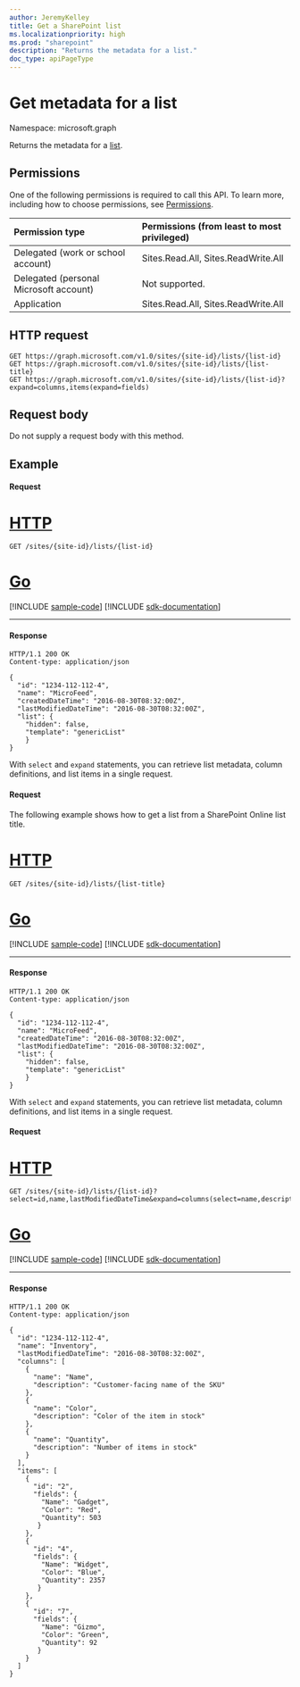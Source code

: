 ```yaml
---
author: JeremyKelley
title: Get a SharePoint list
ms.localizationpriority: high
ms.prod: "sharepoint"
description: "Returns the metadata for a list."
doc_type: apiPageType
---
```

# Get metadata for a list

Namespace: microsoft.graph

Returns the metadata for a [list][].

[list]: ../resources/list.md

## Permissions

One of the following permissions is required to call this API. To learn more, including how to choose permissions, see [Permissions](/graph/permissions-reference).

| Permission type                        | Permissions (from least to most privileged) |
| :------------------------------------- | :------------------------------------------ |
| Delegated (work or school account)     | Sites.Read.All, Sites.ReadWrite.All         |
| Delegated (personal Microsoft account) | Not supported.                              |
| Application                            | Sites.Read.All, Sites.ReadWrite.All         |

## HTTP request

```http
GET https://graph.microsoft.com/v1.0/sites/{site-id}/lists/{list-id}
GET https://graph.microsoft.com/v1.0/sites/{site-id}/lists/{list-title}
GET https://graph.microsoft.com/v1.0/sites/{site-id}/lists/{list-id}?expand=columns,items(expand=fields)
```

## Request body

Do not supply a request body with this method.

## Example

#### Request


# [HTTP](#tab/http)
<!-- { "blockType": "request", "name": "get-list-1", "scopes": "sites.read.all" } -->

```msgraph-interactive
GET /sites/{site-id}/lists/{list-id}
```

# [Go](#tab/go)
[!INCLUDE [sample-code](../includes/snippets/go/get-list-1-go-snippets.md)]
[!INCLUDE [sdk-documentation](../includes/snippets/snippets-sdk-documentation-link.md)]

---


#### Response

<!-- { "blockType": "response", "@type": "microsoft.graph.list", "truncated": true, "scopes": "sites.read.all", "tags": "service.sharepoint" } -->

```http
HTTP/1.1 200 OK
Content-type: application/json

{
  "id": "1234-112-112-4",
  "name": "MicroFeed",
  "createdDateTime": "2016-08-30T08:32:00Z",
  "lastModifiedDateTime": "2016-08-30T08:32:00Z",
  "list": {
    "hidden": false,
    "template": "genericList"
    }
}
```

With `select` and `expand` statements, you can retrieve list metadata, column definitions, and list items in a single request.

#### Request
The following example shows how to get a list from a SharePoint Online list title.

# [HTTP](#tab/http)
<!-- { "blockType": "request", "name": "get-list-2", "scopes": "sites.read.all" } -->

```msgraph-interactive
GET /sites/{site-id}/lists/{list-title}
```

# [Go](#tab/go)
[!INCLUDE [sample-code](../includes/snippets/go/get-list-2-go-snippets.md)]
[!INCLUDE [sdk-documentation](../includes/snippets/snippets-sdk-documentation-link.md)]

---


#### Response

<!-- { "blockType": "response", "@type": "microsoft.graph.list", "truncated": true, "scopes": "sites.read.all", "tags": "service.sharepoint" } -->

```http
HTTP/1.1 200 OK
Content-type: application/json

{
  "id": "1234-112-112-4",
  "name": "MicroFeed",
  "createdDateTime": "2016-08-30T08:32:00Z",
  "lastModifiedDateTime": "2016-08-30T08:32:00Z",
  "list": {
    "hidden": false,
    "template": "genericList"
    }
}
```

With `select` and `expand` statements, you can retrieve list metadata, column definitions, and list items in a single request.

#### Request


# [HTTP](#tab/http)
<!-- { "blockType": "request", "name": "get-list-multi-expand", "scopes": "sites.read.all" } -->

```msgraph-interactive
GET /sites/{site-id}/lists/{list-id}?select=id,name,lastModifiedDateTime&expand=columns(select=name,description),items(expand=fields(select=Name,Color,Quantity))
```

# [Go](#tab/go)
[!INCLUDE [sample-code](../includes/snippets/go/get-list-multi-expand-go-snippets.md)]
[!INCLUDE [sdk-documentation](../includes/snippets/snippets-sdk-documentation-link.md)]

---


#### Response

<!-- { "blockType": "response", "@type": "microsoft.graph.list", "truncated": true, "scopes": "sites.read.all", "tags": "service.sharepoint" } -->

```http
HTTP/1.1 200 OK
Content-type: application/json

{
  "id": "1234-112-112-4",
  "name": "Inventory",
  "lastModifiedDateTime": "2016-08-30T08:32:00Z",
  "columns": [
    {
      "name": "Name",
      "description": "Customer-facing name of the SKU"
    },
    {
      "name": "Color",
      "description": "Color of the item in stock"
    },
    {
      "name": "Quantity",
      "description": "Number of items in stock"
    }
  ],
  "items": [
    {
      "id": "2",
      "fields": {
        "Name": "Gadget",
        "Color": "Red",
        "Quantity": 503
       }
    },
    {
      "id": "4",
      "fields": {
        "Name": "Widget",
        "Color": "Blue",
        "Quantity": 2357
       }
    },
    {
      "id": "7",
      "fields": {
        "Name": "Gizmo",
        "Color": "Green",
        "Quantity": 92
       }
    }
  ]
}
```

<!-- {
  "type": "#page.annotation",
  "description": "",
  "keywords": "",
  "section": "documentation",
  "tocPath": "Lists/Get metadata",
  "suppressions": [
  ]
} -->


